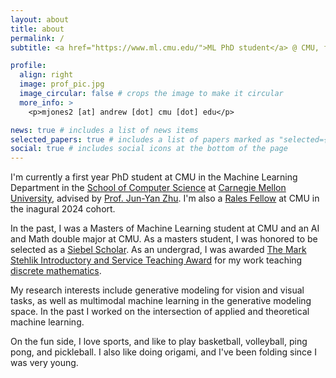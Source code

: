 ```yaml
---
layout: about
title: about
permalink: /
subtitle: <a href="https://www.ml.cmu.edu/">ML PhD student</a> @ CMU, former <a href="https://www.ml.cmu.edu/academics/primary-ms-machine-learning-masters.html">MSML</a> Masters and AI + Math Undergrad @ CMU # <a href='#'>Affiliations</a>. Address. Contacts. Moto. Etc.

profile:
  align: right
  image: prof_pic.jpg
  image_circular: false # crops the image to make it circular
  more_info: >
    <p>mjones2 [at] andrew [dot] cmu [dot] edu</p>

news: true # includes a list of news items
selected_papers: true # includes a list of papers marked as "selected={true}"
social: true # includes social icons at the bottom of the page
---
```


I'm currently a first year PhD student at CMU in the Machine Learning Department in the [School of Computer Science](https://www.cs.cmu.edu/) at [Carnegie Mellon University](https://www.cmu.edu/), advised by [Prof. Jun-Yan Zhu](https://www.cs.cmu.edu/~junyanz/). I'm also a [Rales Fellow](https://www.cmu.edu/graduate/funding/rales/index.html) at CMU in the inagural 2024 cohort. 

In the past, I was a Masters of Machine Learning student at CMU and an AI and Math double major at CMU. As a masters student, I was honored to be selected as a [Siebel Scholar](https://csd.cmu.edu/news/five-scs-students-named-2024-siebel-scholars). As an undergrad, I was awarded [The Mark Stehlik Introductory and Service Teaching Award](https://www.cs.cmu.edu/~scsfacts/stehlikaward.html) for my work teaching [discrete mathematics](https://www.math.cmu.edu/~jmackey/151_128/recitations.html).

My research interests include generative modeling for vision and visual tasks, as well as multimodal machine learning in the generative modeling space. In the past I worked on the intersection of applied and theoretical machine learning.

On the fun side, I love sports, and like to play basketball, volleyball, ping pong, and pickleball. I also like doing origami, and I've been folding since I was very young. 
